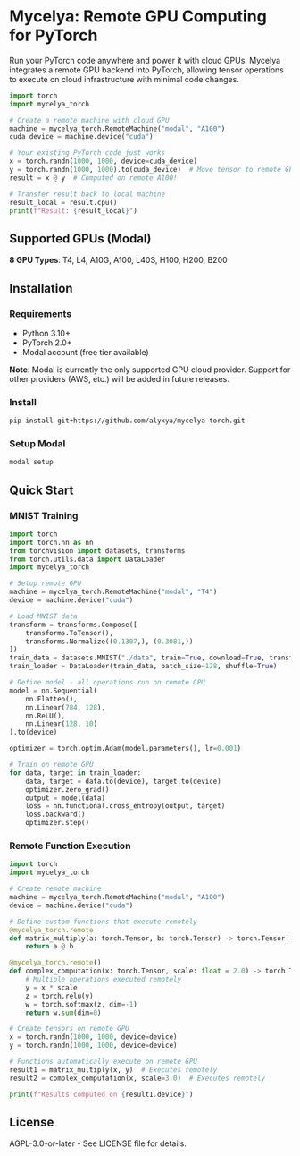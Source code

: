 # Mycelya: Remote GPU Computing for PyTorch

Run your PyTorch code anywhere and power it with cloud GPUs. Mycelya integrates a remote GPU backend into PyTorch, allowing tensor operations to execute on cloud infrastructure with minimal code changes.

```python
import torch
import mycelya_torch

# Create a remote machine with cloud GPU
machine = mycelya_torch.RemoteMachine("modal", "A100")
cuda_device = machine.device("cuda")

# Your existing PyTorch code just works
x = torch.randn(1000, 1000, device=cuda_device)
y = torch.randn(1000, 1000).to(cuda_device)  # Move tensor to remote GPU
result = x @ y  # Computed on remote A100!

# Transfer result back to local machine
result_local = result.cpu()
print(f"Result: {result_local}")
```


## Supported GPUs (Modal)

**8 GPU Types**: T4, L4, A10G, A100, L40S, H100, H200, B200

## Installation

### Requirements
- Python 3.10+
- PyTorch 2.0+
- Modal account (free tier available)

**Note**: Modal is currently the only supported GPU cloud provider. Support for other providers (AWS, etc.) will be added in future releases.

### Install
```bash
pip install git+https://github.com/alyxya/mycelya-torch.git
```

### Setup Modal
```bash
modal setup
```

## Quick Start

### MNIST Training
```python
import torch
import torch.nn as nn
from torchvision import datasets, transforms
from torch.utils.data import DataLoader
import mycelya_torch

# Setup remote GPU
machine = mycelya_torch.RemoteMachine("modal", "T4")
device = machine.device("cuda")

# Load MNIST data
transform = transforms.Compose([
    transforms.ToTensor(),
    transforms.Normalize((0.1307,), (0.3081,))
])
train_data = datasets.MNIST("./data", train=True, download=True, transform=transform)
train_loader = DataLoader(train_data, batch_size=128, shuffle=True)

# Define model - all operations run on remote GPU
model = nn.Sequential(
    nn.Flatten(),
    nn.Linear(784, 128),
    nn.ReLU(),
    nn.Linear(128, 10)
).to(device)

optimizer = torch.optim.Adam(model.parameters(), lr=0.001)

# Train on remote GPU
for data, target in train_loader:
    data, target = data.to(device), target.to(device)
    optimizer.zero_grad()
    output = model(data)
    loss = nn.functional.cross_entropy(output, target)
    loss.backward()
    optimizer.step()
```

### Remote Function Execution
```python
import torch
import mycelya_torch

# Create remote machine
machine = mycelya_torch.RemoteMachine("modal", "A100")
device = machine.device("cuda")

# Define custom functions that execute remotely
@mycelya_torch.remote
def matrix_multiply(a: torch.Tensor, b: torch.Tensor) -> torch.Tensor:
    return a @ b

@mycelya_torch.remote()
def complex_computation(x: torch.Tensor, scale: float = 2.0) -> torch.Tensor:
    # Multiple operations executed remotely
    y = x * scale
    z = torch.relu(y)
    w = torch.softmax(z, dim=-1)
    return w.sum(dim=0)

# Create tensors on remote GPU
x = torch.randn(1000, 1000, device=device)
y = torch.randn(1000, 1000, device=device)

# Functions automatically execute on remote GPU
result1 = matrix_multiply(x, y)  # Executes remotely
result2 = complex_computation(x, scale=3.0)  # Executes remotely

print(f"Results computed on {result1.device}")
```


## License

AGPL-3.0-or-later - See LICENSE file for details.